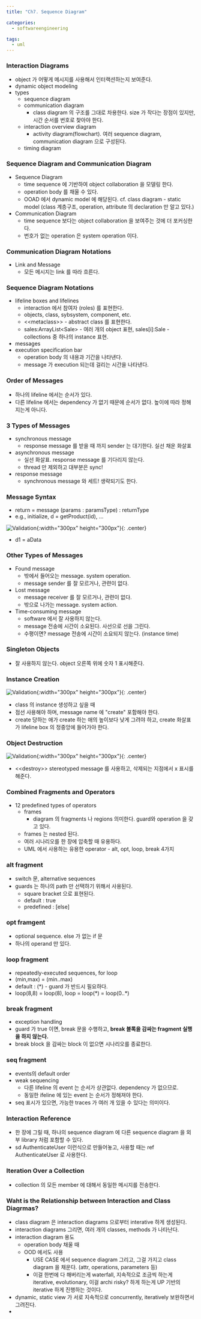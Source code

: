 ```yaml
---
title: "Ch7. Sequence Diagram"

categories:
  - softwareengineering

tags:
  - uml
---
```


### Interaction Diagrams
- object 가 어떻게 메시지를 사용해서 인터랙션하는지 보여준다.
- dynamic object modeling
- types
  - sequence diagram
  - communication diagram
    - class diagram 의 구조를 그대로 차용한다. size 가 작다는 장점이 있지만, 시간 순서를 번호로 찾아야 한다.
  - interaction overview diagram
    - activity diagram(flowchart). 여러 sequence diagram, communication diagram 으로 구성된다.
  - timing diagram

### Sequence Diagram and Communication Diagram
- Sequence Diagram
  - time sequence 에 기반하여 object collaboration 을 모델링 한다.
  - operation body 를 채울 수 있다.
  - OOAD 에서 dynamic model 에 해당된다. cf. class diagram - static model (class 계층구조, operation, attribute 의 declaration 만 알고 있다.)
- Communication Diagram
  - time sequence 보다는 object collaboration 을 보여주는 것에 더 포커싱한다.
  - 번호가 없는 operation 은 system operation 이다.


### Communication Diagram Notations
- Link and Message
  - 모든 메시지는 link 를 따라 흐른다. 


### Sequence Diagram Notations
- lifeline boxes and lifelines
  - interaction 에서 참여자 (roles) 를 표현한다.
  - objects, class, sybsystem, component, etc.
  - <\<metaclass>> - abstract class 를 표현한다.
  - sales:ArrayList\<Sale> - 여러 개의 object 표현, sales[i]:Sale - collections 중 하나의 instance 표현.  
- messages
- execution specification bar 
  - operation body 의 내용과 기간을 나타낸다.
  - message 가 execution 되는데 걸리는 시간을 나타낸다.


### Order of Messages
- 하나의 lifeline 에서는 순서가 있다.
- 다른 lifeline 에서는 dependency 가 없기 때문에 순서가 없다. 높이에 따라 정해지는게 아니다. 

### 3 Types of Messages
- synchronous message
  - response message 를 받을 때 까지 sender 는 대기한다. 실선 채운 화살표
- asynchronous message
  - 실선 화살표. response message 를 기다리지 않는다. 
  - thread 만 제외하고 대부분은 sync!
- response message
  - synchronous message 와 세트! 생략되기도 한다.
  

### Message Syntax
- return = message (params : paramsType) : returnType
- e.g., initialize, d = getProduct(id), ...

![Validation](/assets/images/message.png){:width="300px" height="300px"}{: .center}
- d1 = aData

### Other Types of Messages
- Found message
  - 밖에서 들어오는 message. system operation.
  - message sender 를 잘 모르거나, 관련이 없다.
- Lost message
  - message receiver 를 잘 모르거나, 관련이 없다.
  - 밖으로 나가는 message. system action.
- Time-consuming message
  - software 에서 잘 사용하지 않는다.
  - message 전송에 시간이 소요된다. 사선으로 선을 그린다. 
  - 수평이면? message 전송에 시간이 소요되지 않는다. (instance time)


### Singleton Objects
- 잘 사용하지 않는다. object 오른쪽 위에 숫자 1 표시해준다.

### Instance Creation
![Validation](/assets/images/instancecreation.png){:width="300px" height="300px"}{: .center}
- class 의 instance 생성하고 싶을 때
- 점선 사용해야 하며, message name 에 "create" 포함해야 한다.
- create 당하는 애가 create 하는 애의 높이보다 낮게 그려야 하고, create 화살표가 lifeline box 의 정중앙에 들어가야 한다.

### Object Destruction
![Validation](/assets/images/objectdestruction.png){:width="300px" height="300px"}{: .center}
- <\<destroy>> stereotyped message 를 사용하고, 삭제되는 지점에서 x 표시를 해준다. 

### Combined Fragments and Operators
- 12 predefined types of operators
  - frames
    - diagram 의 fragments 나 regions 의미한다. guard와 operation 을 갖고 있다.
  - frames 는 nested 된다.
  - 여러 시나리오를 한 장에 압축할 때 유용하다.
  - UML 에서 사용하는 유용한 operator - alt, opt, loop, break 4가지


### alt fragment
- switch 문, alternative sequences
- guards 는 하나의 path 만 선택하기 위해서 사용된다. 
  - square bracket 으로 표현된다.
  - default : true
  - predefined : \[else]

### opt framgent
- optional sequence. else 가 없는 if 문
- 하나의 operand 만 있다.

### loop fragment
- repeatedly-executed sequences, for loop
- (min,max) = (min..max)
- default : (\*) - guard 가 반드시 필요하다.
- loop(8,8) = loop(8), loop = loop(\*) = loop(0..\*)

### break fragment
- exception handling
- guard 가 true 이면, break 문을 수행하고, **break 블록을 감싸는 fragment 실행을 하지 않는다.**
- break block 을 감싸는 block 이 없으면 시나리오를 종료한다.

### seq fragment
- events의 default order
- weak sequencing
  - 다른 lifeline 의 event 는 순서가 상관없다. dependency 가 없으므로.
  - 동일한 ifeline 에 있는 event 는 순서가 정해져야 한다. 
- seq 표시가 있으면, 가능한 traces 가 여러 개 있을 수 있다는 의미이다.

### Interaction Reference
- 한 장에 그릴 때, 하나의 sequence diagram 에 다른 sequence diagram 을 외부 library 처럼 포함할 수 있다. 
- sd AuthenticateUser 이런식으로 만들어놓고, 사용할 때는 ref AuthenticateUser 로 사용한다. 


### Iteration Over a Collection
- collection 의 모든 member 에 대해서 동일한 메시지를 전송한다.


### Waht is the Relationship between Interaction and Class Diagrmas?
- class diagram 은 interaction diagrams 으로부터 interative 하게 생성된다.
- interaction diagrams 그리면, 여러 개의 classes, methods 가 나타난다.
- interaction diagram 용도
  - operation body 채울 때
  - OOD 에서도 사용
    - USE CASE 에서 sequence diagram 그리고, 그걸 가지고 class diagram 을 채운다. (attr, operations, parameters 등)
    - 이걸 한번에 다 해버리는게 waterfall, 지속적으로 조금씩 하는게 iterative, evolutionary, 이걸 archi risky? 하게 하는게 UP 기반의 iterative 하게 진행하는 것이다. 
- dynamic, static view 가 서로 지속적으로 concurrently, iteratively 보완하면서 그려진다.
- 